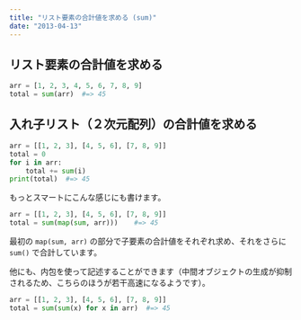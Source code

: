 ```yaml
---
title: "リスト要素の合計値を求める (sum)"
date: "2013-04-13"
---
```


リスト要素の合計値を求める
----

```python
arr = [1, 2, 3, 4, 5, 6, 7, 8, 9]
total = sum(arr)  #=> 45
```

入れ子リスト（２次元配列）の合計値を求める
----

```python
arr = [[1, 2, 3], [4, 5, 6], [7, 8, 9]]
total = 0
for i in arr:
    total += sum(i)
print(total)  #=> 45
```

もっとスマートにこんな感じにも書けます。

```python
arr = [[1, 2, 3], [4, 5, 6], [7, 8, 9]]
total = sum(map(sum, arr)))    #=> 45
```

最初の `map(sum, arr)` の部分で子要素の合計値をそれぞれ求め、それをさらに `sum()` で合計しています。

他にも、内包を使って記述することができます（中間オブジェクトの生成が抑制されるため、こちらのほうが若干高速になるようです）。

```python
arr = [[1, 2, 3], [4, 5, 6], [7, 8, 9]]
total = sum(sum(x) for x in arr)  #=> 45
```

